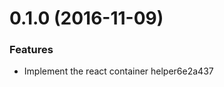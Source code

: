<a name="0.1.0"></a>
# 0.1.0 (2016-11-09)


### Features

* Implement the react container helper6e2a437



